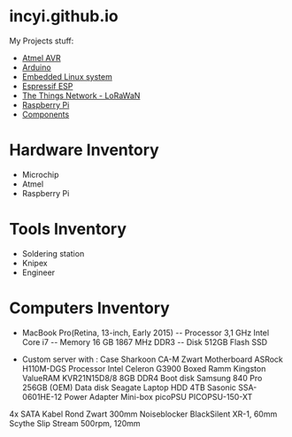 # incyi.github.io

My Projects stuff:
* [Atmel AVR](https://github.com/incyi/atmel-avr-playground)
* [Arduino](https://github.com/incyi/arduino-playground)
* [Embedded Linux system](https://github.com/incyi/Embedded-Linux-System)
* [Espressif ESP](https://github.com/incyi/esp-playground)
* [The Things Network - LoRaWaN](https://github.com/incyi/ttn-playground)
* [Raspberry Pi](https://github.com/incyi/rpi-playground)
* [Components](https://github.com/incyi/components-lib)

# Hardware Inventory
- Microchip
- Atmel
- Raspberry Pi

# Tools Inventory
- Soldering station
- Knipex
- Engineer

# Computers Inventory
- MacBook Pro(Retina, 13-inch, Early 2015)
-- Processor 3,1 GHz Intel Core i7
-- Memory 16 GB 1867 MHz DDR3
-- Disk 512GB Flash SSD


- Custom server with :
Case Sharkoon CA-M Zwart
Motherboard ASRock H110M-DGS
Processor Intel Celeron G3900 Boxed
Ramm Kingston ValueRAM KVR21N15D8/8 8GB DDR4
Boot disk Samsung 840 Pro 256GB (OEM)
Data disk Seagate Laptop HDD 4TB
Sasonic SSA-0601HE-12 Power Adapter
Mini-box picoPSU PICOPSU-150-XT

4x SATA Kabel Rond Zwart 300mm
Noiseblocker BlackSilent XR-1, 60mm
Scythe Slip Stream 500rpm, 120mm
